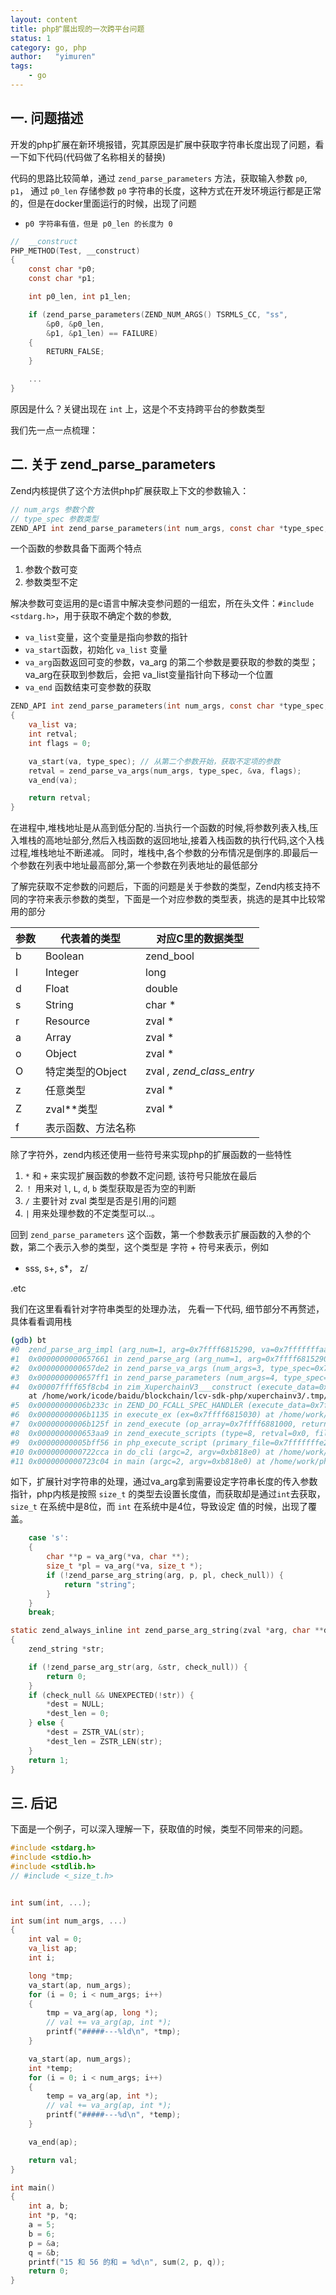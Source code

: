 ```yaml
---
layout: content
title: php扩展出现的一次跨平台问题
status: 1
category: go, php
author:   "yimuren"
tags:
    - go
---
```


## 一. 问题描述

开发的php扩展在新环境报错，究其原因是扩展中获取字符串长度出现了问题，看一下如下代码(代码做了名称相关的替换)

代码的思路比较简单，通过 `zend_parse_parameters` 方法，获取输入参数 `p0`, `p1`， 通过 `p0_len` 存储参数 `p0` 字符串的长度，这种方式在开发环境运行都是正常的，但是在docker里面运行的时候，出现了问题

- `p0 字符串有值，但是 p0_len 的长度为 0`

```c
//  __construct
PHP_METHOD(Test, __construct)
{
    const char *p0;
   	const char *p1;

	int p0_len, int p1_len;

	if (zend_parse_parameters(ZEND_NUM_ARGS() TSRMLS_CC, "ss", 
        &p0, &p0_len, 
        &p1, &p1_len) == FAILURE)
	{
		RETURN_FALSE;
	}

    ...
}
```

原因是什么？关键出现在 `int` 上，这是个不支持跨平台的参数类型

我们先一点一点梳理：

## 二. 关于 zend_parse_parameters

Zend内核提供了这个方法供php扩展获取上下文的参数输入：

```c
// num_args 参数个数
// type_spec 参数类型
ZEND_API int zend_parse_parameters(int num_args, const char *type_spec, ...)
```

一个函数的参数具备下面两个特点

1. 参数个数可变
2. 参数类型不定

解决参数可变运用的是c语言中解决变参问题的一组宏，所在头文件：`#include <stdarg.h>`，用于获取不确定个数的参数,

- `va_list`变量，这个变量是指向参数的指针
- `va_start`函数，初始化 `va_list` 变量
- `va_arg`函数返回可变的参数，va_arg 的第二个参数是要获取的参数的类型；va_arg在获取到参数后，会把 va_list变量指针向下移动一个位置
- `va_end` 函数结束可变参数的获取

```c
ZEND_API int zend_parse_parameters(int num_args, const char *type_spec, ...) 
{
	va_list va;
	int retval;
	int flags = 0;

	va_start(va, type_spec); // 从第二个参数开始，获取不定项的参数
	retval = zend_parse_va_args(num_args, type_spec, &va, flags);
	va_end(va);

	return retval;
}
```

在进程中,堆栈地址是从高到低分配的.当执行一个函数的时候,将参数列表入栈,压入堆栈的高地址部分,然后入栈函数的返回地址,接着入栈函数的执行代码,这个入栈过程,堆栈地址不断递减。
同时，堆栈中,各个参数的分布情况是倒序的.即最后一个参数在列表中地址最高部分,第一个参数在列表地址的最低部分

了解完获取不定参数的问题后，下面的问题是关于参数的类型，Zend内核支持不同的字符来表示参数的类型，下面是一个对应参数的类型表，挑选的是其中比较常用的部分

| 参数 | 代表着的类型 | 对应C里的数据类型|
|--|--|--|
| b | Boolean | zend_bool|
| l | Integer  | long   |
| d | Float    | double |
| s | String   | char * |
| r | Resource | zval * |
| a | Array | zval *|
| o | Object | zval * |
| O | 特定类型的Object | zval *, zend_class_entry* |
| z | 任意类型 | zval * |
| Z | zval**类型 | zval * |
| f | 表示函数、方法名称 | |
 
除了字符外，zend内核还使用一些符号来实现php的扩展函数的一些特性 

1. `*`  和 `+` 来实现扩展函数的参数不定问题, 该符号只能放在最后
2. `！` 用来对 `l`, `L`, `d`, `b` 类型获取是否为空的判断
3. `/`  主要针对 zval 类型是否是引用的问题
4. `|`  用来处理参数的不定类型可以..。


回到 `zend_parse_parameters` 这个函数，第一个参数表示扩展函数的入参的个数，第二个表示入参的类型，这个类型是 字符 + 符号来表示，例如

- sss, s+, s*， z/

.etc

我们在这里看看针对字符串类型的处理办法， 先看一下代码, 细节部分不再赘述，具体看看调用栈

```bash
(gdb) bt
#0  zend_parse_arg_impl (arg_num=1, arg=0x7ffff6815290, va=0x7fffffffaad0, spec=0x7fffffffaa30, error=0x7fffffffa9c0, severity=0x7fffffffa9bc) at /home/work/php-src-PHP-7.0.32/Zend/zend_API.c:552
#1  0x0000000000657661 in zend_parse_arg (arg_num=1, arg=0x7ffff6815290, va=0x7fffffffaad0, spec=0x7fffffffaa30, flags=0) at /home/work/php-src-PHP-7.0.32/Zend/zend_API.c:753
#2  0x0000000000657de2 in zend_parse_va_args (num_args=3, type_spec=0x7ffff65fe665 "ssss", va=0x7fffffffaad0, flags=0) at /home/work/php-src-PHP-7.0.32/Zend/zend_API.c:925
#3  0x0000000000657ff1 in zend_parse_parameters (num_args=4, type_spec=0x7ffff65fe665 "ssss") at /home/work/php-src-PHP-7.0.32/Zend/zend_API.c:959
#4  0x00007ffff65f8cb4 in zim_XuperchainV3___construct (execute_data=0x7ffff6815230, return_value=0x7ffff68151f0)
    at /home/work/icode/baidu/blockchain/lcv-sdk-php/xuperchainv3/.tmp/php7.0/xchainv3/src/php_xchainv3.cpp:292
#5  0x00000000006b233c in ZEND_DO_FCALL_SPEC_HANDLER (execute_data=0x7ffff68150f0) at /home/work/php-src-PHP-7.0.32/Zend/zend_vm_execute.h:842
#6  0x00000000006b1135 in execute_ex (ex=0x7ffff6815030) at /home/work/php-src-PHP-7.0.32/Zend/zend_vm_execute.h:417
#7  0x00000000006b125f in zend_execute (op_array=0x7ffff6881000, return_value=0x0) at /home/work/php-src-PHP-7.0.32/Zend/zend_vm_execute.h:458
#8  0x0000000000653aa9 in zend_execute_scripts (type=8, retval=0x0, file_count=3) at /home/work/php-src-PHP-7.0.32/Zend/zend.c:1445
#9  0x00000000005bff56 in php_execute_script (primary_file=0x7fffffffe2e0) at /home/work/php-src-PHP-7.0.32/main/main.c:2516
#10 0x0000000000722cca in do_cli (argc=2, argv=0xb818e0) at /home/work/php-src-PHP-7.0.32/sapi/cli/php_cli.c:977
#11 0x0000000000723c04 in main (argc=2, argv=0xb818e0) at /home/work/php-src-PHP-7.0.32/sapi/cli/php_cli.c:1347
```

如下，扩展针对字符串的处理，通过va_arg拿到需要设定字符串长度的传入参数指针，php内核是按照 `size_t` 的类型去设置长度值，而获取却是通过`int`去获取， `size_t` 在系统中是8位，而 `int` 在系统中是4位，导致设定 值的时候，出现了覆盖。

```c
    case 's':
    {
		char **p = va_arg(*va, char **);
		size_t *pl = va_arg(*va, size_t *);
		if (!zend_parse_arg_string(arg, p, pl, check_null)) {
			return "string";
		}
	}
	break;
```

```c
static zend_always_inline int zend_parse_arg_string(zval *arg, char **dest, size_t *dest_len, int check_null)
{
	zend_string *str;

	if (!zend_parse_arg_str(arg, &str, check_null)) {
		return 0;
	}
	if (check_null && UNEXPECTED(!str)) {
		*dest = NULL;
		*dest_len = 0;
	} else {
		*dest = ZSTR_VAL(str);
		*dest_len = ZSTR_LEN(str);
	}
	return 1;
}
```

## 三. 后记 ##

下面是一个例子，可以深入理解一下，获取值的时候，类型不同带来的问题。 

```c
#include <stdarg.h>
#include <stdio.h>
#include <stdlib.h>
// #include <_size_t.h>


int sum(int, ...);

int sum(int num_args, ...)
{
    int val = 0;
    va_list ap;
    int i;

    long *tmp;
    va_start(ap, num_args);
    for (i = 0; i < num_args; i++)
    {
        tmp = va_arg(ap, long *);
        // val += va_arg(ap, int *);
        printf("#####---%ld\n", *tmp);
    }

    va_start(ap, num_args);
    int *temp;
    for (i = 0; i < num_args; i++)
    {
        temp = va_arg(ap, int *);
        // val += va_arg(ap, int *);
        printf("#####---%d\n", *temp);
    }

    va_end(ap);

    return val;
}

int main()
{
    int a, b;
    int *p, *q;
    a = 5;
    b = 6;
    p = &a;
    q = &b;
    printf("15 和 56 的和 = %d\n", sum(2, p, q));
    return 0;
}
```